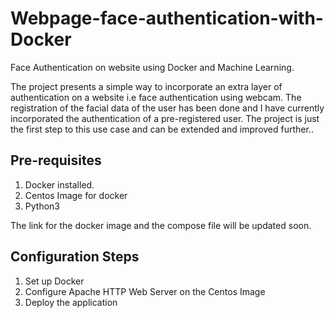 # Webpage-face-authentication-with-Docker
Face Authentication on website using Docker and Machine Learning.

The project presents a simple way to incorporate an extra layer of authentication on a website i.e face authentication using webcam. The registration of the facial data of the user has been done and I have currently incorporated the authentication of a pre-registered user. The project is just the first step to this use case and can be extended and improved further..

## Pre-requisites
1. Docker installed.
2. Centos Image for docker
3. Python3

The link for the docker image and the compose file will be updated soon.

## Configuration Steps

1. Set up Docker
2. Configure Apache HTTP Web Server on the Centos Image
3. Deploy the application

